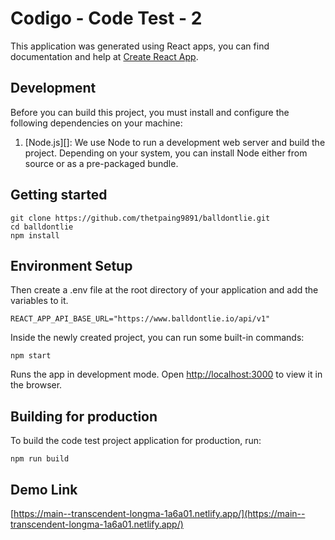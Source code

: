 # Codigo - Code Test - 2

This application was generated using React apps, you can find documentation and help at
[Create React App](https://create-react-app.dev/docs/making-a-progressive-web-app).

## Development

Before you can build this project, you must install and configure the following dependencies on your machine:

1. [Node.js][]: We use Node to run a development web server and build the project.
   Depending on your system, you can install Node either from source or as a pre-packaged bundle.

## Getting started

```
git clone https://github.com/thetpaing9891/balldontlie.git
cd balldontlie
npm install
```

## Environment Setup

Then create a .env file at the root directory of your application and add the variables to it.

```
REACT_APP_API_BASE_URL="https://www.balldontlie.io/api/v1"
```

Inside the newly created project, you can run some built-in commands:

`npm start`

Runs the app in development mode.
Open [http://localhost:3000](http://localhost:3000) to view it in the browser.

## Building for production

To build the code test project application for production, run:

```
npm run build
```

## Demo Link

[https://main--transcendent-longma-1a6a01.netlify.app/](https://main--transcendent-longma-1a6a01.netlify.app/)
